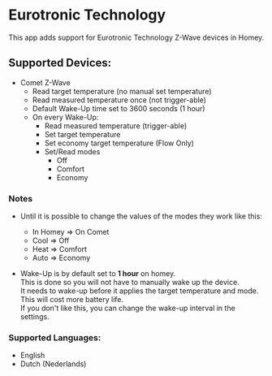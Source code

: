 # Eurotronic Technology

This app adds support for Eurotronic Technology Z-Wave devices in Homey.

## Supported Devices:
+ Comet Z-Wave
  - Read target temperature (no manual set temperature)
  - Read measured temperature once (not trigger-able)
  - Default Wake-Up time set to 3600 seconds (1 hour)  
  - On every Wake-Up:
    - Read measured temperature (trigger-able)
    - Set target temperature
    - Set economy target temperature (Flow Only)
    - Set/Read modes
      - Off
      - Comfort
      - Economy

### Notes
+ Until it is possible to change the values of the modes they work like this:
  - In Homey => On Comet
  - Cool => Off
  - Heat => Comfort
  - Auto => Economy
  
+ Wake-Up is by default set to **1 hour** on homey.  
This is done so you will not have to manually wake up the device.  
It needs to wake-up before it applies the target temperature and mode.  
This will cost more battery life.  
If you don't like this, you can change the wake-up interval in the settings.

### Supported Languages:
* English
* Dutch (Nederlands)
